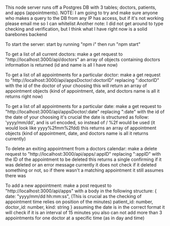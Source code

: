 This node server runs off a Postgres DB with 3 tables; doctors, patients, and apps (appointments).
NOTE: I am going to try and make sure anyone who makes a query to the DB from any IP has access, but if it's not working please email me so I can whitelist
Another note: I did not get around to type checking and verification, but I think what I have right now is a solid barebones backend

To start the server:
    start by running "npm i"
    then run "npm start"

To get a list of all current doctors: 
    make a get request to "http://localhost:3000/api/doctors"
    an array of objects containing doctors information is returned (id and name is all I have now)

To get a list of all appointments for a particular doctor:
    make a get request to "http://localhost:3000/api/appsDoctor/:doctorID" replacing ":doctorID" with the id of the doctor of your choosing
    this will return an array of appointment objects (kind of appointment, date, and doctors name is all it returns right now)

To get a list of all appointments for a particular date:
    make a get request to "http://localhost:3000/api/appsDoctor/:date" replacing ":date" with the id of the date of your choosing
    it's crucial the date is structured as follow: 'yyyy/mm/dd', and is url encoded, so instead of / %2f would be used (it would look like yyyy%2fmm%2fdd)
    this returns an array of appointment objects (kind of appointment, date, and doctors name is all it returns currently)

To delete an exiting appointment from a doctors calendar: 
    make a delete request to "http://localhost:3000/api/apps/:appID" replacing ":appID" with the ID of the appointment to be deleted
    this returns a single confirming if it was deleted or an error message
    currently it does not check if it deleted something or not, so if there wasn't a matching appointment it still assumes there was

To add a new appointment:
    make a post request to "http://localhost:3000/api/apps" with a body in the following structure:
        {
            date: "yyyy/mm/dd hh:mm:ss", (This is crucial as the checking of appointment time relies on position of the minutes)
            patient_id: number,
            doctor_id: number,
            kind: string
        }
    assuming the date is in the correct format it will check if it is an interval of 15 minutes
    you also can not add more than 3 appointments for one doctor at a specific time (as in day and time)